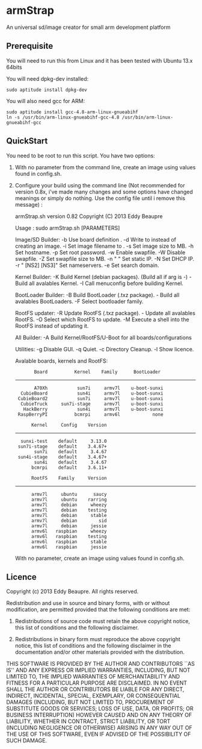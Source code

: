 armStrap
========

An universal sd/image creator for small arm development platform

Prerequisite
------------

You will need to run this from Linux and it has been tested with Ubuntu 13.x 64bits

You will need dpkg-dev installed:

    sudo aptitude install dpkg-dev

You will also need gcc for ARM:

	sudo aptitude install gcc-4.8-arm-linux-gnueabihf
	ln -s /usr/bin/arm-linux-gnueabihf-gcc-4.8 /usr/bin/arm-linux-gnueabihf-gcc



QuickStart
----------

You need to be root to run this script. You have two options:

1) With no parameter from the command line, create an image using values found in config.sh.

2) Configure your build using the command line (Not recommended for version 0.8x, i've made
   many changes and some options have changed meanings or simply do nothing. Use the config
   file until i remove this message) :

    armStrap.sh version 0.82
    Copyright (C) 2013 Eddy Beaupre

    Usage : sudo armStrap.sh [PARAMETERS]

    Image/SD Builder:
      -b <BOARD>              Use board definition <BOARD>.
      -d <DEVICE>             Write to <DEVICE> instead of creating an image.
      -i <FILE>               Set image filename to <FILE>.
      -s <SIZE>               Set image size to <SIZE>MB.
      -h <HOSTNAME>           Set hostname.
      -p <PASSWORD>           Set root password.
      -w <SIZE>               Enable swapfile.
      -W                      Disable swapfile.
      -Z <SIZE>               Set swapfile size to <SIZE>MB.
      -n "<IP> <MASK> <GW>"   Set static IP.
      -N                      Set DHCP IP.
      -r "<NS1> [NS2] [NS3]"  Set nameservers.
      -e <DOMAIN>             Set search domain.
    
    Kernel Builder:
      -K <ARCH>               Build Kernel (debian packages). (Build all if arg is -)
         -                    Build all avalables Kernel.
      -I                      Call menuconfig before building Kernel.
    
    BootLoader Builder:
      -B <BOOTLOADER>         Build BootLoader (.txz package).
         -                    Build all avalables BootLoaders.
      -F <FAMILY>             Select bootloader family.
    
    RootFS updater:
      -R <ROOTFS>             Update RootFS (.txz package).
         -                    Update all avalables RootFS.
      -O <FAMILY>             Select which RootFS to update.
      -M                      Execute a shell into the RootFS instead of updating it.
    
    All Builder:
      -A                      Build Kernel/RootFS/U-Boot for all boards/configurations
    
    Utilities:
      -g                      Disable GUI.
      -q                      Quiet.
      -c                      Directory Cleanup.
      -l                      Show licence.
    
    Avalable boards, kernels and RootFS:
    
              Board          Kernel    Family      BootLoader
    --------------- --------------- ---------- ---------------
              A70Xh           sun7i     armv7l    u-boot-sunxi
         CubieBoard           sun4i     armv7l    u-boot-sunxi
        CubieBoard2           sun7i     armv7l    u-boot-sunxi
         CubieTruck     sun7i-stage     armv7l    u-boot-sunxi
          HackBerry           sun4i     armv7l    u-boot-sunxi
        RaspBerryPI          bcmrpi     armv6l            none
    
             Kernel     Config    Version
    --------------- ---------- ----------
         sunxi-test    default     3.13.0
        sun7i-stage    default    3.4.67+
              sun7i    default     3.4.67
        sun4i-stage    default    3.4.67+
              sun4i    default     3.4.67
             bcmrpi    default    3.6.11+
    
             RootFS    Family     Version
    --------------- ---------- ----------
             armv7l     ubuntu      saucy
             armv7l     ubuntu    rarring
             armv7l     debian     wheezy
             armv7l     debian    testing
             armv7l     debian     stable
             armv7l     debian        sid
             armv7l     debian     jessie
             armv6l   raspbian     wheezy
             armv6l   raspbian    testing
             armv6l   raspbian     stable
             armv6l   raspbian     jessie
    
    With no parameter, create an image using values found in config.sh.

Licence
-------
Copyright (c) 2013 Eddy Beaupre. All rights reserved.

Redistribution and use in source and binary forms, with or without modification, are permitted provided that the following conditions are met:

1. Redistributions of source code must retain the above copyright notice, this list of conditions and the following disclaimer.
 
2. Redistributions in binary form must reproduce the above copyright notice, this list of conditions and the following disclaimer in the documentation and/or other materials provided with the distribution.

THIS SOFTWARE IS PROVIDED BY THE AUTHOR AND CONTRIBUTORS ``AS IS'' AND ANY EXPRESS OR IMPLIED WARRANTIES, INCLUDING, BUT NOT LIMITED TO, THE IMPLIED WARRANTIES OF MERCHANTABILITY AND FITNESS FOR A PARTICULAR PURPOSE ARE DISCLAIMED.  IN NO EVENT SHALL THE AUTHOR OR CONTRIBUTORS BE LIABLE FOR ANY DIRECT, INDIRECT, INCIDENTAL, SPECIAL, EXEMPLARY, OR CONSEQUENTIAL DAMAGES (INCLUDING, BUT NOT LIMITED TO, PROCUREMENT OF SUBSTITUTE GOODS OR SERVICES; LOSS OF USE, DATA, OR PROFITS; OR BUSINESS INTERRUPTION) HOWEVER CAUSED AND ON ANY THEORY OF LIABILITY, WHETHER IN CONTRACT, STRICT LIABILITY, OR TORT (INCLUDING NEGLIGENCE OR OTHERWISE) ARISING IN ANY WAY OUT OF THE USE OF THIS SOFTWARE, EVEN IF ADVISED OF THE POSSIBILITY OF SUCH DAMAGE.
